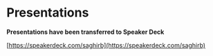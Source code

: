 # Presentations

**Presentations have been transferred to Speaker Deck**

[https://speakerdeck.com/saghirb](https://speakerdeck.com/saghirb)


